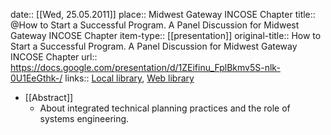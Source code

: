 date:: [[Wed, 25.05.2011]]
place:: Midwest Gateway INCOSE Chapter
title:: @How to Start a Successful Program. A Panel Discussion for Midwest Gateway INCOSE Chapter
item-type:: [[presentation]]
original-title:: How to Start a Successful Program. A Panel Discussion for Midwest Gateway INCOSE Chapter
url:: https://docs.google.com/presentation/d/1ZEifinu_FplBkmv5S-nlk-0U1EeGthk-/
links:: [Local library](zotero://select/library/items/66LXDFLJ), [Web library](https://www.zotero.org/users/6520516/items/66LXDFLJ)

- [[Abstract]]
	- About integrated technical planning practices and the role of systems engineering.